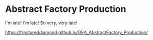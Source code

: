 # Abstract Factory Production
I'm late! I'm late! So very, very late!

 https://fractureddiamond.github.io/GEA_AbstractFactory_Production/
